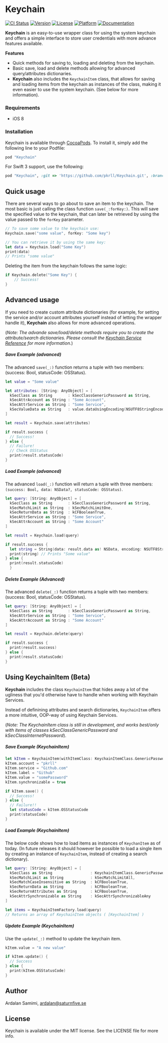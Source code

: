 # Keychain

[![CI Status](https://travis-ci.org/pkrll/Keychain.svg?branch=master)](https://travis-ci.org/pkrll/Keychain)
[![Version](https://img.shields.io/cocoapods/v/Keychain.svg?style=flat)](http://cocoapods.org/pods/Keychain)
[![License](https://img.shields.io/cocoapods/l/Keychain.svg?style=flat)](http://cocoapods.org/pods/Keychain)
[![Platform](https://img.shields.io/cocoapods/p/Keychain.svg?style=flat)](http://cocoapods.org/pods/Keychain)
[![Documentation](https://img.shields.io/cocoapods/metrics/doc-percent/Keychain.svg?style=flat)](http://cocoadocs.org/docsets/Keychain/)

**Keychain** is an easy-to-use wrapper class for using the system keychain and offers a simple interface to store user credentials with more advance features available.

**Features**
* Quick methods for saving to, loading and deleting from the keychain.
* Basic save, load and delete methods allowing for advanced query/attributes dictionaries.
* **Keychain** also includes the ```KeychainItem``` class, that allows for saving and loading items from the keychain as instances of the class, making it even easier to use the system keychain. (See below for more information).

### Requirements
* iOS 8

### Installation
Keychain is available through [CocoaPods](http://cocoapods.org). To install it, simply add the following line to your Podfile:

```ruby
pod "Keychain"
```

For Swift 3 support, use the following:
```ruby
pod "Keychain", :git => 'https://github.com/pkrll/Keychain.git', :branch => 'swift3'
```

## Quick usage
There are several ways to go about to save an item to the keychain. The most basic is just calling the class function ```save(_:forKey:)```. This will save the specified value to the keychain, that can later be retrieved by using the value passed to the ```forKey``` parameter.
```swift
// To save some value to the keychain use:
Keychain.save("some value", forKey: "Some key")

// You can retrieve it by using the same key:
let data = Keychain.load("Some Key")
print(data)
// Prints "some value"
```
Deleting the item from the keychain follows the same logic:
```swift
if Keychain.delete("Some Key") {
    // Success!
}
```
## Advanced usage
If you need to create custom attribute dictionaries (for example, for setting the service and/or account attributes yourself instead of letting the wrapper handle it), **Keychain** also allows for more advanced operations.

(_Note: The advande save/load/delete methods require you to create the attribute/search dictionaries. Please consult the [Keychain Service Reference](https://developer.apple.com/library/ios/documentation/Security/Reference/keychainservices/) for more information._)
##### Save Example (advanced)
The advanced ```save(_:)``` function returns a tuple with two members: (success: Bool, statusCode: OSStatus).
```swift
let value = "Some value"

let attributes: [String: AnyObject] = [
  kSecClass as String       : kSecClassGenericPassword as String,
  kSecAttrAccount as String : "Some Account",
  kSecAttrService as String : "Some Service",
  kSecValueData as String   : value.dataUsingEncoding(NSUTF8StringEncoding, allowLossyConversion: false)!
]

let result = Keychain.save(attributes)

if result.success {
  // Success!
} else {
  // Failure!
  // Check OSStatus
  print(result.statusCode)
}
```
##### Load Example (advanced)
The advanced ```load(_:)``` function will return a tuple with three members: ```(success: Bool, data: NSData?, statusCode: OSStatus)```.
```swift
let query: [String: AnyObject] = [
  kSecClass as String       : kSecClassGenericPassword as String,
  kSecMatchLimit as String  : kSecMatchLimitOne,
  kSecReturnData as String  : kCFBooleanTrue,
  kSecAttrService as String : "Some Service",
  kSecAttrAccount as String : "Some Account"
]

let result = Keychain.load(query)

if result.success {
  let string = String(data: result.data as! NSData, encoding: NSUTF8StringEncoding)
  print(string) // Prints "Some value"
} else {
  print(result.statusCode)
  }
```
##### Delete Example (Advanced)
The advanced ```delete(_:)``` function returns a tuple with two members: (success: Bool, statusCode: OSStatus).
```swift
let query: [String: AnyObject] = [
  kSecClass as String       : kSecClassGenericPassword as String,
  kSecAttrService as String : "Some Service",
  kSecAttrAccount as String : "Some Account"
]

let result = Keychain.delete(query)

if result.success {
  print(result.success)
} else {
  print(result.statusCode)
}
```
## Using KeychainItem (Beta)
**Keychain** includes the class ```KeychainItem``` that hides away a lot of the ugliness that you'd otherwise have to handle when working with Keychain Services.

Instead of definining attributes and search dictionaries, ```KeychainItem``` offers a more intuitive, OOP-way of using Keychain Services.

(_Note: The KeychainItem class is still in development, and works best/only with items of classes kSecClassGenericPassword and kSecClassInternetPassword_).
##### Save Example (KeychainItem)
```swift
let kItem = KeychainItem(withItemClass: KeychainItemClass.GenericPassword)
kItem.account = "pkrll"
kItem.service = "Github.com"
kItem.label = "Github"
kItem.value = "somePassword"
kItem.synchronizable = true

if kItem.save() {
  // Success!
} else {
  // Failure!!
  let statusCode = kItem.OSStatusCode
  print(statusCode)
}
```
##### Load Example (KeychainItem)
The below code shows how to load items as instances of ```KeychanItem``` as of today. (In future releases it should however be possible to load a single item by creating an instance of ```KeychainItem```, instead of creating a search dictionary).
```swift
let query: [String: AnyObject] = [
  kSecClass as String                 : KeychainItemClass.GenericPassword.rawValue as String,
  kSecMatchLimit as String            : kSecMatchLimitAll,
  kSecMatchCaseInsensitive as String  : kCFBooleanTrue,
  kSecReturnData as String            : kCFBooleanTrue,
  kSecReturnAttributes as String      : kCFBooleanTrue,
  kSecAttrSynchronizable as String    : kSecAttrSynchronizableAny
]

let items = KeychainItemFactory.load(query)
// Returns an array of KeychainItem objects ( [KeychainItem] )
```
##### Update Example (KeychainItem)
Use the ```update(_:)``` method to update the keychain item.
```swift
kItem.value = "A new value"

if kItem.update() {
  // Success
} else {
  print(kItem.OSStatusCode)
}
```

## Author
Ardalan Samimi, ardalan@saturnfive.se

## License
Keychain is available under the MIT license. See the LICENSE file for more info.

